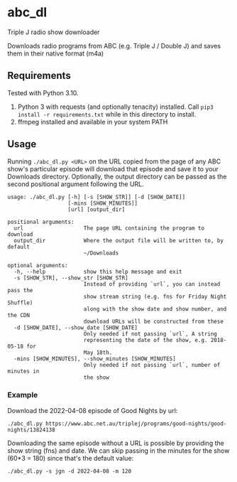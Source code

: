 # abc_dl
Triple J radio show downloader

Downloads radio programs from ABC (e.g. Triple J / Double J) and saves them in their native format (m4a)

## Requirements
Tested with Python 3.10.

1. Python 3 with requests (and optionally tenacity) installed. Call `pip3 install -r requirements.txt` while in this 
directory to install.
1. ffmpeg installed and available in your system PATH

## Usage
Running `./abc_dl.py <URL>` on the URL copied from the page of any ABC show's particular episode will download that
episode and save it to your Downloads directory. Optionally, the output directory can be passed as the second positional
argument following the URL.

```
usage: ./abc_dl.py [-h] [-s [SHOW_STR]] [-d [SHOW_DATE]]
                   [-mins [SHOW_MINUTES]]
                   [url] [output_dir]

positional arguments:
  url                   The page URL containing the program to download
  output_dir            Where the output file will be written to, by default
                        ~/Downloads

optional arguments:
  -h, --help            show this help message and exit
  -s [SHOW_STR], --show_str [SHOW_STR]
                        Instead of providing `url`, you can instead pass the
                        show stream string (e.g. fns for Friday Night Shuffle)
                        along with the show date and show number, and the CDN
                        download URLs will be constructed from these
  -d [SHOW_DATE], --show_date [SHOW_DATE]
                        Only needed if not passing `url`, A string
                        representing the date of the show, e.g. 2018-05-18 for
                        May 18th.
  -mins [SHOW_MINUTES], --show_minutes [SHOW_MINUTES]
                        Only needed if not passing `url`, number of minutes in
                        the show
```

### Example
Download the 2022-04-08 episode of Good Nights by url:

`./abc_dl.py https://www.abc.net.au/triplej/programs/good-nights/good-nights/13824138`

Downloading the same episode without a URL is possible by providing the show string (fns) and date.
We can skip passing in the minutes for the show (60*3 = 180) since that's the default value:

`./abc_dl.py -s jgn -d 2022-04-08 -m 120`
